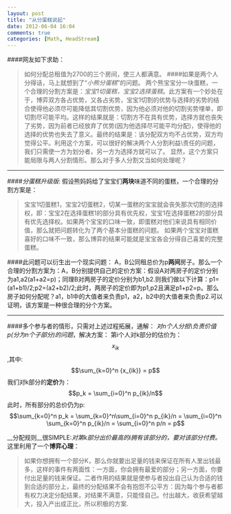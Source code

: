 ```yaml
---
layout: post
title: "从分蛋糕说起"
date: 2012-06-04 16:04
comments: true
categories: [Math, HeadStream]
---
```

####网友如下求助：
>如何分配总租值为2700的三个房间，使三人都满意。
####如果是两个人分得话，马上就想到了“*小熊分蛋糕*”的问题。
>两个熊宝宝分一块蛋糕，一个合理的分割方案是：*宝宝1切蛋糕，宝宝2选择蛋糕*。此方案有一个妙处在于，博弈双方各占优势，又各占劣势，宝宝1切割的优势与选择的劣势的结合使得他必须尽可能降低其切割优势，因为他必须对他的切割劣势埋单，即切割尽可能平均。这样的结果就是：切割方不在具有优势，选择方就也丧失了劣势，因为前者已经放弃了优势(因为他选择尽可能平均分配)，使得他的选择的优势也失去了意义。最终的结果是：该分配双方均不占优势，双方均觉得公平。利用这个方案，可以很好的解决两个人分割利益\责任的问题，我们只需使一方为划分者，另一方为选择方就可以了。
显然，这个方案只能局限与两人分割情形。那么对于多人分割又当如何处理呢？

---
####*分蛋糕升级版*:
假设熊妈妈给了宝宝们**两块**味道不同的蛋糕，一个合理的分割方案是：
>宝宝1切蛋糕1，宝宝2切蛋糕2，切某一蛋糕的宝宝就会丧失那次切割的选择权，即：宝宝2在选择蛋糕1的部分具有优先权，宝宝1在选择蛋糕2的部分具有优先选择权。如果两个宝宝的口味一致，即蛋糕对他们来说具有相同价值，那么就把问题转化为了两个基本分蛋糕的问题。  如果两个宝宝对蛋糕喜好的口味不一致，那么博弈的结果可能就是宝宝各会分得自己喜爱的完整蛋糕。

####此问题可以衍生出一个现实问题：
A，B公同租总价为p**两间**房子。那么一个合理的分割方案为：A，B分别提供自己的定价方案：假设A对两房子的定价分别为a1,a2(a1+a2=p)；同理B对两房子的定价分别为b1,b2.则我们做以下计算：p1=(a1+b1)/2;p2=(a2+b2)/2;此时，两房子的定价即为p1,p2且满足p1+p2=p。那么房子如何分配呢？a1，b1中的大值者来负责p1，a2，b2中的大值者来负责p2.可以证明，该方案是一种很合理的分个方案。

---
####多个参与者的情形，只需对上述过程拓展，通解：
_对n个人分担\负责价值p(分为n个子部分)的问题_，解决方案：
第i个人对k部分的估价为：$$x_{ik}$$,其中:
	$$\sum_{k=0}^n {x_{ik}} = p$$
我们对k部分的**定价**为：
	$$p_k = \sum_{i=0}^n p_{ik}/n$$
此时，所有部分的总价仍为p:
	$$\sum_{k=0}^n p_k = \sum_{k=0}^n\sum_{i=0}^n p_{ik}/n = \sum_{i=0}^n \sum_{k=0}^n p_{ik}/n = \sum_{i=0}^n p/n = p$$

__分配规则__很SIMPLE:*对第k部分出价最高的i拥有该部分的，要对该部分付费。*
这里利用了一个**博弈心理**：
>如果你想拥有一个部分K，那么你就要出足量的钱来保证在所有人里出钱最多，这样的事件有两面性：一方面，你会拥有最爱的部分；另一方面，你要付出足量的钱来保证。二者作用的结果就是使参与者投出自己认为合适的钱到合适的部分上，最终的分配结果不会有抱怨不公平方：因为每个参与者都有权力决定分配结果，对结果不满意，只能怪自己。付出越大，收获希望越大，投入产出成正比，所以积极的方案.
